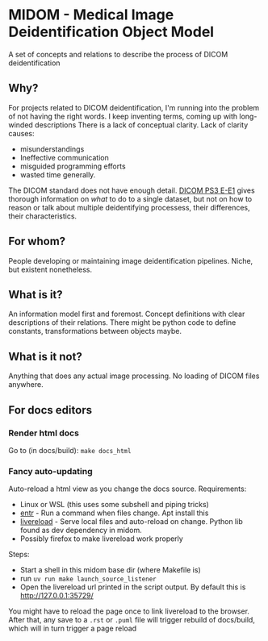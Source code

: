 # MIDOM - Medical Image Deidentification Object Model

A set of concepts and relations to describe the process of DICOM deidentification


## Why?
For projects related to DICOM deidentification, I'm running into the problem of not 
having the right words. I keep inventing terms, coming up with long-winded descriptions
There is a lack of conceptual clarity. Lack of clarity causes:
* misunderstandings
* Ineffective communication
* misguided programming efforts
* wasted time generally.

The DICOM standard does not have enough detail. 
[DICOM PS3 E-E1](https://dicom.nema.org/medical/dicom/current/output/chtml/part15/chapter_E.html#sect_E.1)  gives 
thorough information on _what_ to do to a single dataset, but not on how to reason or
talk about multiple deidentifying processess, their differences, their characteristics.

## For whom?
People developing or maintaining image deidentification pipelines. 
Niche, but existent nonetheless.

## What is it?
An information model first and foremost. Concept definitions with clear descriptions of
their relations.
There might be python code to define constants, transformations between objects maybe.

## What is it not?
Anything that does any actual image processing. No loading of DICOM files anywhere.

## For docs editors
### Render html docs
Go to 
(in docs/build): `make docs_html`

### Fancy auto-updating 
Auto-reload a html view as you change the docs source.
Requirements:
* Linux or WSL (this uses some subshell and piping tricks)
* [entr](https://github.com/eradman/entr) - Run a command when files change. Apt install this
* [livereload](https://livereload.readthedocs.io/en/latest/index.html) - Serve local files and auto-reload on change. Python lib found as dev dependency in midom.
* Possibly firefox to make livereload work properly

Steps:
* Start a shell in this midom base dir (where Makefile is) 
* run `uv run make launch_source_listener`
* Open the livereload url printed in the script output. By default this is http://127.0.0.1:35729/

You might have to reload the page once to link livereload to the browser. After that, any
save to a `.rst` or `.puml` file will trigger rebuild of docs/build, which will in turn
trigger a page reload